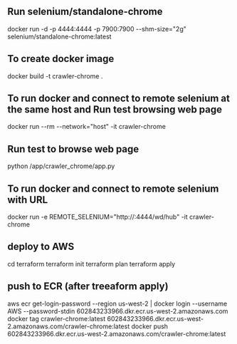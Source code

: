 ## Run selenium/standalone-chrome
docker run -d -p 4444:4444 -p 7900:7900 --shm-size="2g" selenium/standalone-chrome:latest

## To create docker image
docker build -t crawler-chrome .

## To run docker and connect to remote selenium at the same host and Run test browsing web page
docker run  --rm --network="host" -it crawler-chrome

## Run test to browse web page
python /app/crawler_chrome/app.py

## To run docker and connect to remote selenium with URL
docker run -e REMOTE_SELENIUM="http://<remote url>:4444/wd/hub" -it crawler-chrome 

## deploy to AWS
cd terraform
terraform init
terraform plan
terraform apply

## push to ECR (after treeaform apply)
aws ecr get-login-password --region us-west-2 | docker login --username AWS --password-stdin 602843233966.dkr.ecr.us-west-2.amazonaws.com
docker tag crawler-chrome:latest 602843233966.dkr.ecr.us-west-2.amazonaws.com/crawler-chrome:latest
docker push 602843233966.dkr.ecr.us-west-2.amazonaws.com/crawler-chrome:latest